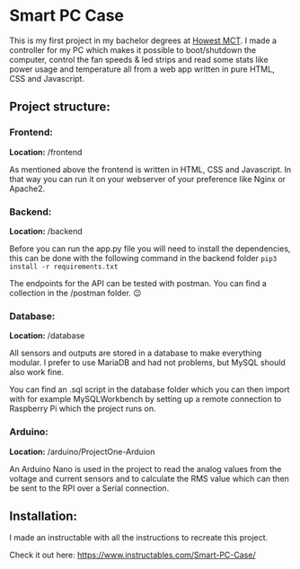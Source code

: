 # Smart PC Case

This is my first project in my bachelor degrees at [Howest MCT](https://www.mct.be). I made a controller for my PC which makes it possible to boot/shutdown the computer, control the fan speeds & led strips and read some stats like power usage and temperature all from a web app written in pure HTML, CSS and Javascript.



## Project structure:

### Frontend:

**Location:** /frontend

As mentioned above the frontend is written in HTML, CSS and Javascript. In that way you can run it on your webserver of your preference like Nginx or Apache2.



### Backend:

**Location:** /backend

Before you can run the app.py file you will need to install the dependencies, this can be done with the following command in the backend folder `pip3 install -r requirements.txt`

The endpoints for the API can be tested with postman. You can find a collection in the /postman folder. 😉



### Database:

**Location:** /database

All sensors and outputs are stored in a database to make everything modular. I prefer to use MariaDB and had not problems, but MySQL should also work fine.

You can find an .sql script in the database folder which you can then import with for example MySQLWorkbench by setting up a remote connection to Raspberry Pi which the project runs on.



### Arduino:

**Location:** /arduino/ProjectOne-Arduion

An Arduino Nano is used in the project to read the analog values from the voltage and current sensors and to calculate the RMS value which can then be sent to the RPI over a Serial connection.



## Installation:

I made an instructable with all the instructions to recreate this project. 

Check it out here: https://www.instructables.com/Smart-PC-Case/

